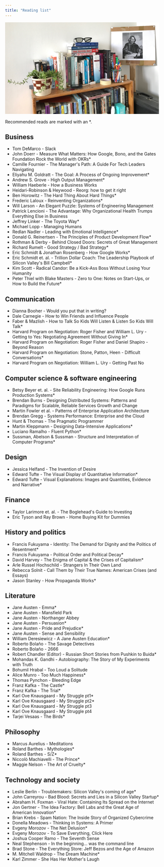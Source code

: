 ```yaml
---
title: "Reading list"
---
```


<div id="image-gallery">
  <img src="/assets/img/bookshelf.jpg">
</div>

Recommended reads are marked with an \*.

## Business
* Tom DeMarco - Slack
* John Doerr - Measure What Matters: How Google, Bono, and the Gates Foundation Rock the World with OKRs\*
* Camille Fournier - The Manager's Path: A Guide For Tech Leaders Navigating
* Eliyahu M. Goldratt - The Goal: A Process of Ongoing Improvement\*
* Andrew S. Grove - High Output Management\*
* William Haeberle - How a Business Works
* Heidari-Robinson & Heywood - Reorg: how to get it right
* Ben Horowitz - The Hard Thing About Hard Things\*
* Frederic Laloux - Reinventing Organizations\*
* Will Larson - An Elegant Puzzle: Systems of Engineering Management
* Patrick Lencioni - The Advantage: Why Organizational Health Trumps Everything Else in Business
* Jeffrey Linker - The Toyota Way\*
* Michael Lopp - Managing Humans
* Redlan Nadler - Leading with Emotional Intelligence\*
* Donald G. Reinertsen - The Principles of Product Development Flow\*
* Rothman & Derby - Behind Closed Doors: Secrets of Great Management
* Richard Rumelt - Good Strategy / Bad Strategy\*
* Eric Schmidt & Jonathan Rosenberg - How Google Works\*
* Eric Schmidt et. al. - Trillion Dollar Coach: The Leadership Playbook of Silicon Valley's Bill Campbell\*
* Kim Scott - Radical Candor: Be a Kick-Ass Boss Without Losing Your Humanity
* Peter Thiel with Blake Masters - Zero to One: Notes on Start-Ups, or How to Build the Future\*

## Communication
* Dianna Booher - Would you put that in writing?
* Dale Carnegie - How to Win Friends and Influence People
* Faber & Mazlish - How to Talk So Kids Will Listen & Listen So Kids Will Talk\*
* Harvard Program on Negotiation: Roger Fisher and William L. Ury - Getting to Yes: Negotiating Agreement Without Giving In\*
* Harvard Program on Negotiation: Roger Fisher and Daniel Shapiro - Beyond Reason
* Harvard Program on Negotiation: Stone, Patton, Heen - Difficult Conversations\*
* Harvard Program on Negotiation: William L. Ury - Getting Past No

## Computer science & software engineering
* Betsy Beyer et. al. - Site Reliability Engineering: How Google Runs Production Systems\*
* Brendan Burns - Designing Distributed Systems: Patterns and Paradigms for Scalable, Reliable Services
  Growth and Change
* Martin Fowler et al. - Patterns of Enterprise Application Architecture
* Brendan Gregg - Systems Performance: Enterprise and the Cloud
* Hunt & Thomas - The Pragmatic Programmer
* Martin Kleppmann - Designing Data-Intensive Applications\*
* Luciano Ramalho - Fluent Python\*
* Sussman, Abelson & Sussman - Structure and Interpretation of Computer Programs\*

## Design
* Jessica Helfand - The Invention of Desire
* Edward Tufte - The Visual Display of Quantitative Information\*
* Edward Tufte - Visual Explanations: Images and Quantities, Evidence and Narrative\*

## Finance
* Taylor Larimore et. al. - The Boglehead's Guide to Investing
* Eric Tyson and Ray Brown - Home Buying Kit for Dummies

## History and politics
* Francis Fukuyama - Identity: The Demand for Dignity and the Politics of Resentment\*
* Francis Fukuyama - Political Order and Political Decay\*
* David Harvey - The Enigma of Capital & the Crises of Capitalism\*
* Arle Russel Hochschild - Strangers In Their Own Land
* Rebecca Solnit - Call Them by Their True Names: American Crises (and Essays)
* Jason Stanley - How Propaganda Works\*

## Literature
* Jane Austen - Emma\*
* Jane Austen - Mansfield Park
* Jane Austen - Northanger Abbey
* Jane Austen - Persuasion\*
* Jane Austen - Pride and Prejudice\*
* Jane Austen - Sense and Sensibility
* William Deresiewicz - A Jane Austen Education\*
* Roberto Bolaño - The Savage Detectives
* Roberto Bolaño - 2666
* Robert Chandler (Editor) - Russian Short Stories from Pushkin to Buida\*
* Mohandas K. Gandhi - Autobiography: The Story of My Experiments with Truth
* Bohumil Hrabal - Too Loud a Solitude
* Alice Munro - Too Much Happiness\*
* Thomas Pynchon - Bleeding Edge
* Franz Kafka - The Castle\*
* Franz Kafka - The Trial\*
* Karl Ove Knausgaard - My Struggle pt1\*
* Karl Ove Knausgaard - My Struggle pt2\*
* Karl Ove Knausgaard - My Struggle pt3
* Karl Ove Knausgaard - My Struggle pt4
* Tarjei Vesaas - The Birds\*

## Philosophy
* Marcus Aurelius - Meditations
* Roland Barthes - Mythologies\*
* Roland Barthes - S/Z\*
* Niccolò Machiavelli - The Prince\*
* Maggie Nelson - The Art of Cruelty\*

## Technology and society
* Leslie Berlin - Troublemakers: Silicon Valley's coming of age\*
* John Carreyrou - Bad Blood: Secrets and Lies in a Silicon Valley Startup\*
* Abraham H. Foxman - Viral Hate: Containing Its Spread on the Internet
* Jon Gertner - The Idea Factory: Bell Labs and the Great Age of American
  Innovation\*
* Brian Krebs - Spam Nation: The Inside Story of Organized Cybercrime
* Donella Meadows - Thinking in Systems: A Primer
* Evgeny Morozov - The Net Delusion\*
* Evgeny Morozov - To Save Everything, Click Here
* Joshua Cooper Ramo - The Seventh Sense
* Neal Stephenson - In the beginning... was the command line
* Brad Stone - The Everything Store: Jeff Bezos and the Age of Amazon
* M. Mitchell Waldrop - The Dream Machine\*
* Karl Zimmer - She Has Her Mother's Laugh
